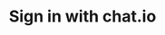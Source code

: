 ---
title: Sign in with chat.io
desc: "The easiest way to authenticate and authorize chat.io users."
color: "#ef8501"
type: "Guide & API Reference"
weight: 30
---